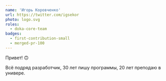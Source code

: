 ```yaml
---
name: 'Игорь Коровченко'
url: https://twitter.com/igsekor
photo: logo.svg
roles:
  - doka-core-team
badges:
  - first-contribution-small
  - merged-pr-100
---
```


Привет! 🙃

Всё подряд разработчик, 30 лет пишу программы, 20 лет преподаю в универе.
